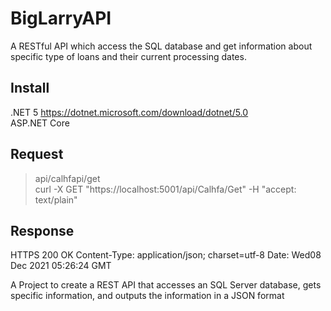 # BigLarryAPI
A RESTful API which access the SQL database and get information about specific type of loans and their current processing dates.

## Install
.NET 5 https://dotnet.microsoft.com/download/dotnet/5.0 \
ASP.NET Core

## Request
>api/calhfapi/get\
curl -X GET "https://localhost:5001/api/Calhfa/Get" -H  "accept: text/plain"

## Response
 HTTPS 200 OK
 Content-Type: application/json; charset=utf-8 
 Date: Wed08 Dec 2021 05:26:24 GMT 
 







A Project to create a REST API that accesses an SQL Server database, gets specific information, and outputs the information in a JSON format

